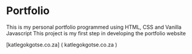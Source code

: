 # Portfolio

This is my personal portfolio
programmed using HTML, CSS and Vanilla Javascript
This project is my first step in developing the portfolio website

[katlegokgotse.co.za] ( katlegokgotse.co.za )
